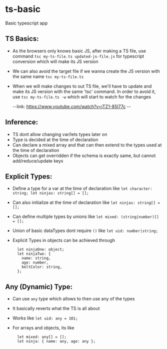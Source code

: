 # ts-basic
Basic typescript app

TS Basics:
-----------

- As the browsers only knows basic JS, after making a TS file,
use command `tsc my-ts-file.ts updated-js-file.js` for typescript conversion which
will make its JS version
- We can also avoid the target file if we wanna create the JS version with the same
name `tsc my-ts-file.ts`
- When we will make changes to out TS file, we'll have to update and make its JS version
with the same 'tsc' command. In order to avoid it, use `tsc my-ts-file.ts -w` which will
start to watch for the changes

  --link: https://www.youtube.com/watch?v=iTZ1-85I77c --


Inference:
-----------

- TS dont allow changing var/lets types later on
- Type is decided at the time of declaration
- Can declare a mixed array and that can then extend to the types used at the 
time of declaration
- Objects can get overridden if the schema is exactly same, but cannot 
add/reduce/update keys

Explicit Types:
----------------

- Define a type for a var at the time of declaration like 
    `
        let character: string;
        let ninjas: string[] = [];
    `
- Can also initialize at the time of declaration like
    `let ninjas: string[] = [];`
- Can define multiple types by unions like
    `let mixed: (string|number)[] = [];`
- Union of basic dataTypes dont require `()` like
    `let uid: number|string;`
- Explicit Types in objects can be achieved through 
        
        let ninjaOne: object;
        let ninjaTwo: {
          name: string,
          age: number,
          beltColor: string,
        };

Any (Dynamic) Type:
-------------------

- Can use `any` type which allows to then 
use any of the types
- It basically reverts what the TS is all about
- Works like `let uid: any = 101;`
- For arrays and objects, its like 
    
        let mixed: any[] = [];
        let ninja: { name: any, age: any };